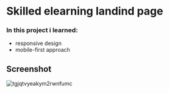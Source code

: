 # Skilled elearning landind page
### In this project i learned:
* responsive design
* mobile-first approach
## Screenshot

![tgjqtvyeakym2rwnfumc](https://user-images.githubusercontent.com/110342939/222234449-b0783e7a-86c8-4c68-b76d-d48c9cdb454e.jpg)

